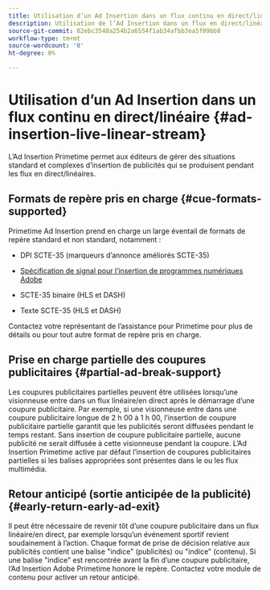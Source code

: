 ```yaml
---
title: Utilisation d’un Ad Insertion dans un flux continu en direct/linéaire
description: Utilisation de l’Ad Insertion dans un flux en direct/linéaire
source-git-commit: 02ebc3548a254b2a6554f1ab34afbb3ea5f09bb8
workflow-type: tm+mt
source-wordcount: '0'
ht-degree: 0%

---
```


# Utilisation d’un Ad Insertion dans un flux continu en direct/linéaire {#ad-insertion-live-linear-stream}

L’Ad Insertion Primetime permet aux éditeurs de gérer des situations standard et complexes d’insertion de publicités qui se produisent pendant les flux en direct/linéaires.

## Formats de repère pris en charge {#cue-formats-supported}

Primetime Ad Insertion prend en charge un large éventail de formats de repère standard et non standard, notamment :

* DPI SCTE-35 (marqueurs d’annonce améliorés SCTE-35)

* [Spécification de signal pour l’insertion de programmes numériques Adobe](assets/PrimetimeDigitalProgramInsertionSignalingSpecification.pdf)

* SCTE-35 binaire (HLS et DASH)

* Texte SCTE-35 (HLS et DASH)

Contactez votre représentant de l’assistance pour Primetime pour plus de détails ou pour tout autre format de repère pris en charge.

## Prise en charge partielle des coupures publicitaires {#partial-ad-break-support}

Les coupures publicitaires partielles peuvent être utilisées lorsqu’une visionneuse entre dans un flux linéaire/en direct après le démarrage d’une coupure publicitaire.  Par exemple, si une visionneuse entre dans une coupure publicitaire longue de 2 h 00 à 1 h 00, l’insertion de coupure publicitaire partielle garantit que les publicités seront diffusées pendant le temps restant. Sans insertion de coupure publicitaire partielle, aucune publicité ne serait diffusée à cette visionneuse pendant la coupure. L’Ad Insertion Primetime active par défaut l’insertion de coupures publicitaires partielles si les balises appropriées sont présentes dans le ou les flux multimédia.

## Retour anticipé (sortie anticipée de la publicité) {#early-return-early-ad-exit}

Il peut être nécessaire de revenir tôt d’une coupure publicitaire dans un flux linéaire/en direct, par exemple lorsqu’un événement sportif revient soudainement à l’action. Chaque format de prise de décision relative aux publicités contient une balise &quot;indice&quot; (publicités) ou &quot;indice&quot; (contenu).  Si une balise &quot;indice&quot; est rencontrée avant la fin d’une coupure publicitaire, l’Ad Insertion Adobe Primetime honore le repère.  Contactez votre module de contenu pour activer un retour anticipé.

